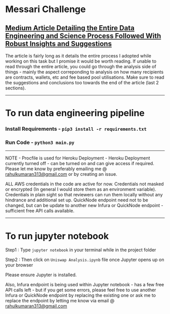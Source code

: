 # Messari Challenge

## <a href="https://medium.com/@rahulkumaran313/uniswap-listener-data-ingestion-analysis-949214c9e10c">Medium Article Detailing the Entire Data Engineering and Science Process Followed With Robust Insights and Suggestions</a>

The article is fairly long as it details the entire process I adopted while working on this task but I promise it would be worth reading. If unable to read through the entire article, you could go through the analysis side of things - mainly the aspect correponding to analysis on how many recipients are contracts, wallets, etc and fee based pool utilisations. Make sure to read the suggestions and conclusions too towards the end of the article (last 2 sections).

--------------------------------

# To run data engineering pipeline
### Install Requirements - `pip3 install -r requirements.txt`
### Run Code - `python3 main.py`

--------------------------------
NOTE - Procfile is used for Heroku Deployment - Heroku Deployment currently turned off - can be turned on and can give access if required. Please let me know by preferably emailing me @ rahulkumaran313@gmail.com or by creating an issue.

ALL AWS credentials in the code are active for now. Credentials not masked or encrypted (In general I would store them as an environment variable).
Credentials in plain sight so that reviewers can run them locally without any hindrance and additional set up.
QuickNode endpoint need not to be changed, but can be update to another new Infura or QuickNode endpoint - sufficient free API calls available.

--------------------------------
# To run jupyter notebook
Step1 : Type `jupyter notebook` in your terminal while in the project folder 

Step2 : Then click on `Uniswap Analysis.ipynb` file once Jupyter opens up on your browser

Please ensure Jupyter is installed.

Also, Infura endpoint is being used within Jupyter notebook - has a few free API calls left - but if you get some errors, please feel free to use another Infura or QuickNode endpoint by replacing the existing one or ask me to replace the endpoint by letting me know via email @ rahulkumaran313@gmail.com
